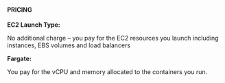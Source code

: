 #### PRICING

**EC2 Launch Type:**

No additional charge – you pay for the EC2 resources you launch including
instances, EBS volumes and load balancers

**Fargate:**

You pay for the vCPU and memory allocated to the containers you run.

